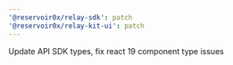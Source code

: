 ```yaml
---
'@reservoir0x/relay-sdk': patch
'@reservoir0x/relay-kit-ui': patch
---
```


Update API SDK types, fix react 19 component type issues
